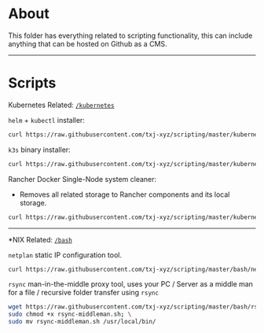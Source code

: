 # About

This folder has everything related to scripting functionality, this can include anything that can be hosted on Github as a CMS.

---

# Scripts
Kubernetes Related: 
[`/kubernetes`](https://github.com/txj-xyz/scripting/tree/master/kubernetes/)

`helm` + `kubectl` installer:
```bash
curl https://raw.githubusercontent.com/txj-xyz/scripting/master/kubernetes/helm-kubectl.sh | bash
```

`k3s` binary installer:

```bash
curl https://raw.githubusercontent.com/txj-xyz/scripting/master/kubernetes/k3s-installer.sh | bash
```

Rancher Docker Single-Node system cleaner:
 - Removes all related storage to Rancher components and its local storage.

```bash
curl https://raw.githubusercontent.com/txj-xyz/scripting/master/kubernetes/rancher-clean-node.sh | bash
```



---
*NIX Related: 
[`/bash`](https://github.com/txj-xyz/scripting/tree/master/bash/)

`netplan` static IP configuration tool.

```bash
curl https://raw.githubusercontent.com/txj-xyz/scripting/master/bash/netplan-static-ip-tool.sh | bash
```

`rsync` man-in-the-middle proxy tool, uses your PC / Server as a middle man for a file / recursive folder transfer using `rsync` 

```bash
wget https://raw.githubusercontent.com/txj-xyz/scripting/master/bash/rsync-middleman.sh; \
sudo chmod +x rsync-middleman.sh; \
sudo mv rsync-middleman.sh /usr/local/bin/
```
